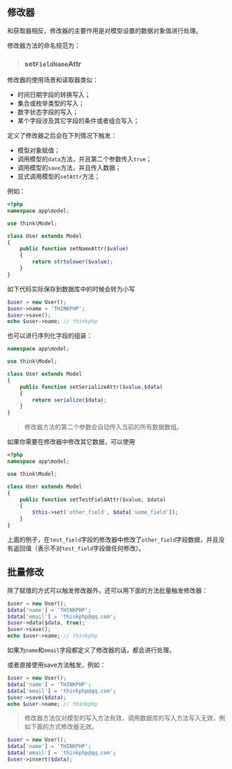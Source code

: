 ## 修改器

和获取器相反，修改器的主要作用是对模型设置的数据对象值进行处理。

修改器方法的命名规范为：

> ### set`FieldName`Attr

修改器的使用场景和读取器类似：

* 时间日期字段的转换写入；
* 集合或枚举类型的写入；
* 数字状态字段的写入；
* 某个字段涉及其它字段的条件或者组合写入；

定义了修改器之后会在下列情况下触发：

* 模型对象赋值；
* 调用模型的`data`方法，并且第二个参数传入`true`；
* 调用模型的`save`方法，并且传入数据；
* 显式调用模型的`setAttr`方法；

例如：

```php
<?php
namespace app\model;

use think\Model;

class User extends Model 
{
    public function setNameAttr($value)
    {
        return strtolower($value);
    }
}
```

如下代码实际保存到数据库中的时候会转为小写

```php
$user = new User();
$user->name = 'THINKPHP';
$user->save();
echo $user->name; // thinkphp
```

也可以进行序列化字段的组装：

```php
namespace app\model;

use think\Model;

class User extends Model 
{
    public function setSerializeAttr($value,$data)
    {
        return serialize($data);
    }
}
```

> 修改器方法的第二个参数会自动传入当前的所有数据数组。

如果你需要在修改器中修改其它数据，可以使用

```php
<?php
namespace app\model;

use think\Model;

class User extends Model 
{
    public function setTestFieldAttr($value, $data)
    {
        $this->set('other_field', $data['some_field']);
    }
}
```

上面的例子，在`test_field`字段的修改器中修改了`other_field`字段数据，并且没有返回值（表示不对`test_field`字段做任何修改）。

## 批量修改

除了赋值的方式可以触发修改器外，还可以用下面的方法批量触发修改器：

```php
$user = new User();
$data['name'] = 'THINKPHP';
$data['email'] = 'thinkphp@qq.com';
$user->data($data, true);
$user->save();
echo $user->name; // thinkphp
```

如果为`name`和`email`字段都定义了修改器的话，都会进行处理。

或者直接使用save方法触发，例如：

```php
$user = new User();
$data['name'] = 'THINKPHP';
$data['email'] = 'thinkphp@qq.com';
$user->save($data);
echo $user->name; // thinkphp
```

> 修改器方法仅对模型的写入方法有效，调用数据库的写入方法写入无效，例如下面的方式修改器无效。

```php
$user = new User();
$data['name'] = 'THINKPHP';
$data['email'] = 'thinkphp@qq.com';
$user->insert($data);
```



